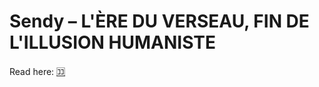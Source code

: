 # Sendy – L'ÈRE DU VERSEAU, FIN DE L'ILLUSION HUMANISTE

Read here: [🈁](https://wheelofheaven.github.io/sendy-l-ere-du-verseau/)
